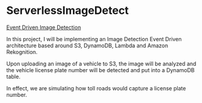 ﻿# ServerlessImageDetect

[Event Driven Image Detection](https://blog.theawsdev.com/project1)

In this project, I will be implementing an Image Detection Event Driven architecture based around S3, DynamoDB, Lambda and Amazon Rekognition. 

Upon uploading an image of a vehicle to S3, the image will be analyzed and the vehicle license plate number will be detected and put into a DynamoDB table. 

In effect, we are simulating how toll roads would capture a license plate number.

